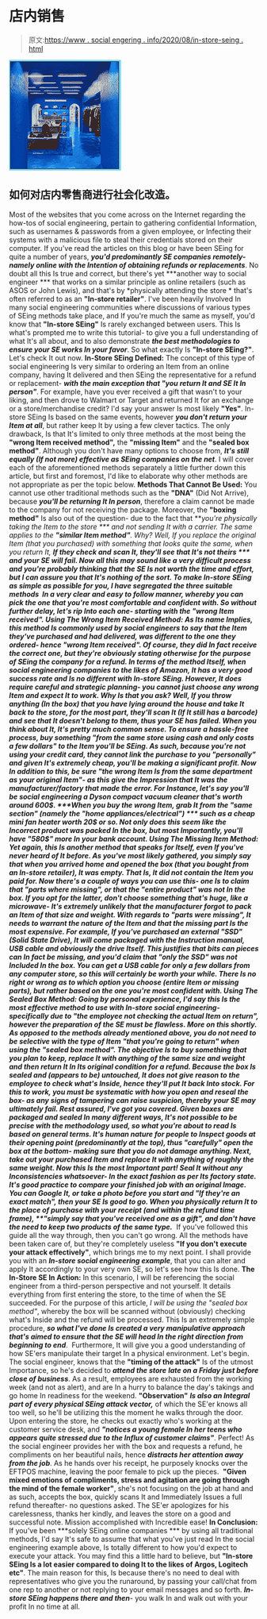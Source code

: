 # 店内销售

> 原文:[https://www . social engering . info/2020/08/in-store-seing . html](https://www.socialengineering.info/2020/08/in-store-seing.html)

[![](img/5d9963fade570f2f3fb7f9b901577f1e.png)](https://1.bp.blogspot.com/-tkrSDr6DV5c/Xyu9DtnkY5I/AAAAAAAAktc/HDrL8YiWR8k1DmFVNdILV90OqZoPdSIOQCLcBGAsYHQ/s1600/In-Store%2BSocial%2BEngineering.%2Bwww.socialengineers.net.jpg)

## **如何对店内零售商进行社会化改造。**

Most of the websites that you come across on the Internet regarding the how-tos of social engineering, pertain to gathering confidential Information, such as usernames & passwords from a given employee, or Infecting their systems with a malicious file to steal their credentials stored on their computer. If you've read the articles on this blog or have been SEing for quite a number of years, ***you'd predominantly SE companies remotely- namely online with the Intention of obtaining refunds or replacements***. No doubt all this Is true and correct, but there's yet ***another way to social engineer *** that works on a similar principle as online retailers (such as ASOS or John Lewis), and that's by *physically attending the store * that's often referred to as an **"In-store retailer"**.
  I've been heavily Involved In many social engineering communities where discussions of various types of SEing methods take place, and If you're much the same as myself, you'd know that **"In-store SEing"** Is rarely exchanged between users. This Is what's prompted me to write this tutorial- to give you a full understanding of what It's all about, and to also demonstrate ***the best methodologies to ensure your SE works In your favor***. So what exactly Is **"In-store SEing?"**. Let's check It out now.
  **In-Store SEing Defined:**
  The concept of this type of social engineering Is very similar to ordering an Item from an online company, having It delivered and then SEing the representative for a refund or replacement- ***with the main exception that "you return It and SE It In person"***. For example, have you ever received a gift that wasn't to your liking, and then drove to Walmart or Target and returned It for an exchange or a store/merchandise credit? I'd say your answer Is most likely **"Yes"**. In-store SEing Is based on the same events, however ***you don't return your Item at all***, but rather keep It by using a few clever tactics.
  The only drawback, Is that It's limited to only three methods at the most being the **"wrong Item received method",** the **"missing Item"** and the **"sealed box method"**. Although you don't have many options to choose from, ***It's still equally (If not more) effective as SEing companies on the net***. I will cover each of the aforementioned methods separately a little further down this article, but first and foremost, I'd like to elaborate why other methods are not appropriate as per the topic below.
  **Methods That Cannot Be Used:**
  You cannot use other traditional methods such as the **"DNA"** (Did Not Arrive), because ***you'll be returning It In person***, therefore a claim cannot be made to the company for not receiving the package. Moreover, the **"boxing method"** Is also out of the question- due to the fact that ***you're physically taking the Item to the store *** and not sending It with a carrier. The same applies to the **"similar Item method"**. Why? Well, If you replace the original Item (that you purchased) with something that looks quite the same, when you return It, ***If they check and*** ***scan It, they'll see that It's not theirs *** and your SE will fail.
  Now all this may sound like a very difficult process and you're probably thinking that the SE Is not worth the time and effort, but I can assure you that It's nothing of the sort. ***To make In-store SEing as simple as possible for you, I have segregated the three suitable methods***  In a very clear and easy to follow manner, whereby you can pick the one that you're most comfortable and confident with. So without further delay, let's rip Into each one- starting with the **"wrong Item received"**.
  **Using The Wrong Item Received Method:**
  As Its name Implies, this method Is commonly used by social engineers to say that ***the Item they've purchased and had delivered, was different to the one they ordered- hence "wrong Item received"***. Of course, they did In fact receive the correct one, but they're obviously stating otherwise for the purpose of SEing the company for a refund. In terms of the method Itself, when social engineering companies to the likes of Amazon, It has a very good success rate and Is no different with In-store SEing. However, ***It does require careful and strategic planning- you cannot just choose any wrong Item and expect It to work***. Why Is that you ask? Well, If you throw anything (In the box) that you have lying around the house and take It back to the store, for the most part, ***they'll scan It (If It still has a barcode) and see that It doesn't belong to them, thus your SE has failed***. When you think about It, It's pretty much common sense.
  To ensure a hassle-free process, buy something **"from the same store using cash and only costs a few dollars"** to the Item you'll be SEing. As such, because you're not using your credit card, they cannot link the purchase to you **"personally"** and given It's extremely cheap, you'll be making a significant profit. Now In addition to this, be sure **"the wrong Item Is from the same department as your original Item"**- as this give the Impression that It was the manufacturer/factory that made the error. For Instance, let's say you'll be social engineering a Dyson compact vacuum cleaner that's worth around 600$. ***When you buy the wrong Item, grab It from the "same section" (namely the "home appliances/electrical") *** such as a cheap mini fan heater worth 20$ or so. Not only does this seem like the Incorrect product was packed In the box, but most Importantly, you'll have "580$" more In your bank account.
  **Using The Missing Item Method:**
  Yet again, this Is another method that speaks for Itself, even If you've never heard of It before. As you've most likely gathered, you simply say that ***when you arrived home and opened the box (that you bought from an In-store retailer), It was empty***. That Is, It did not contain the Item you paid for. Now there's a couple of ways you can use this- one Is to claim that **"parts where missing"**, or that the **"entire product"** was not In the box. If you opt for the latter, don't choose something that's huge, like a microwave- It's extremely unlikely that the manufacturer forgot to pack an Item of that size and weight.
  With regards to ***"parts were missing", It needs to warrant the nature of the Item and that the missing part Is the most expensive.*** For example, If you've purchased an external **"SSD"** (Solid State Drive), It will come packaged with the Instruction manual, USB cable and obviously the drive Itself. This justifies that bits can pieces can In fact be missing, ***and you'd claim that "only the SSD" was not Included In the box***. You can get a USB cable for only a few dollars from any computer store, so this will certainly be worth your while. There Is no right or wrong as to which option you choose (entire Item or missing parts), but rather based on the one ***you're most confident with.***
  **Using The Sealed Box Method:**
  Going by personal experience, I'd say this Is the most effective method to use with In-store social engineering- specifically due to **"the employee not checking the actual Item on return"**, however the preparation of the SE must be flawless. More on this shortly. As opposed to the methods already mentioned above, ***you do not need to be selective with the type of Item "that you're going to return" when using the "sealed box method"***. The objective Is to buy something that you plan to keep, replace It with anything of the same size and weight and then return It In Its original condition for a refund. ***Because the box Is sealed and (appears to be) untouched, It does not give reason to the employee to check what's Inside***, hence they'll put It back Into stock.
  For this to work, you ***must be systematic with how you open and reseal the box***- as any signs of tampering can raise suspicion, thereby your SE may ultimately fail. Rest assured, I've got you covered. Given boxes are packaged and sealed In many different ways, It's not possible to be precise with the methodology used, so what you're about to read Is based on general terms. *It's human nature for people to Inspect goods at their opening point (predominantly at the top), thus "carefully" open the box at the bottom*- making sure that you do not damage anything. Next, take out your purchased Item and replace It with anything of roughly the same weight.
  Now this Is the most Important part! ***Seal It without any Inconsistencies whatsoever***- In the exact fashion as per Its factory state. It's good practice to compare your finished job with an original Image. You can Google It, or take a photo before you start and **"If they're an exact match"**, then your SE Is good to go. When you physically return It to the place of purchase with your receipt (and within the refund time frame), **"simply say that you've received one as a gift"*, and don't have the need to keep two products of the same type.*** 
  If you've followed this guide all the way through, then you can't go wrong. All the methods have been taken care of, but they're completely useless **"If you don't execute your attack effectively"**, which brings me to my next point. I shall provide you with an ***In-store social engineering example***, that you can alter and apply It accordingly to your very own SE, so let's see how this Is done.
  **The In-Store SE In Action:**
  In this scenario, I will be referencing the social engineer from a third-person perspective and not yourself. It details everything from first entering the store, to the time of when the SE succeeded. For the purpose of this article, *I will be using the "sealed box method"*, whereby the box will be scanned without (obviously) checking what's Inside and the refund will be processed. This Is an extremely simple procedure, ***so what I've done Is created a very manipulative approach that's aimed to ensure that the SE will head In the right direction from beginning to end***.  Furthermore, It will give you a good understanding of how SE'ers manipulate their target In a physical environment. Let's begin.
  The social engineer, knows that the **"timing of the attack"** Is of the utmost Importance, so he's decided to ***attend the store*** ***late on a Friday just before close of business***. As a result, employees are exhausted from the working week (and not as alert), and are In a hurry to balance the day's takings and go home In readiness for the weekend. **"Observation"** ***Is also an Integral part of every physical SEing attack vector,*** of which the SE'er knows all too well, so he'll be utilizing this the moment he walks through the door.
  Upon entering the store, he checks out exactly who's working at the customer service desk, and ***"notices a young female In her teens who appears quite stressed due to the Influx of customer claims"***. Perfect! As the social engineer provides her with the box and requests a refund, he compliments on her beautiful nails, hence ***distracts her attention away from the job***. As he hands over his receipt, he purposely knocks over the EFTPOS machine, leaving the poor female to pick up the pieces. 
  **"Given mixed emotions of compliments, stress and agitation are going through the mind of the female worker"**, she's not focusing on the job at hand and as such, accepts the box, quickly scans It and Immediately Issues a full refund thereafter- no questions asked. The SE'er apologizes for his carelessness, thanks her kindly, and leaves the store on a good and successful note. Mission accomplished with Incredible ease!
  **In Conclusion:**
  If you've been ***solely SEing online companies *** by using all traditional methods, I'd say It's safe to assume that what you've just read In the social engineering example above, Is totally different to how you'd expect to execute your attack. You may find this a little hard to believe, but **"In-store SEing Is a lot easier compared to doing It to the likes of Argos, Logitech etc"**. The main reason for this, Is because there's no need to deal with representatives who give you the runaround, by passing your call/chat from one rep to another or not replying to your email messages and so forth. ***In-store SEing happens there and then***- you walk In and walk out with your profit In no time at all.